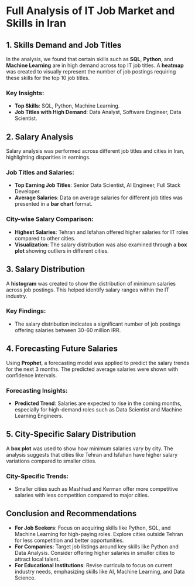 
# Full Analysis of IT Job Market and Skills in Iran

## 1. Skills Demand and Job Titles
In the analysis, we found that certain skills such as **SQL**, **Python**, and **Machine Learning** are in high demand across top IT job titles. A **heatmap** was created to visually represent the number of job postings requiring these skills for the top 10 job titles.

### Key Insights:
- **Top Skills**: SQL, Python, Machine Learning.
- **Job Titles with High Demand**: Data Analyst, Software Engineer, Data Scientist.

## 2. Salary Analysis
Salary analysis was performed across different job titles and cities in Iran, highlighting disparities in earnings.

### Job Titles and Salaries:
- **Top Earning Job Titles**: Senior Data Scientist, AI Engineer, Full Stack Developer.
- **Average Salaries**: Data on average salaries for different job titles was presented in a **bar chart** format.

### City-wise Salary Comparison:
- **Highest Salaries**: Tehran and Isfahan offered higher salaries for IT roles compared to other cities.
- **Visualization**: The salary distribution was also examined through a **box plot** showing outliers in different cities.

## 3. Salary Distribution
A **histogram** was created to show the distribution of minimum salaries across job postings. This helped identify salary ranges within the IT industry.

### Key Findings:
- The salary distribution indicates a significant number of job postings offering salaries between 30-60 million IRR.

## 4. Forecasting Future Salaries
Using **Prophet**, a forecasting model was applied to predict the salary trends for the next 3 months. The predicted average salaries were shown with confidence intervals.

### Forecasting Insights:
- **Predicted Trend**: Salaries are expected to rise in the coming months, especially for high-demand roles such as Data Scientist and Machine Learning Engineers.

## 5. City-Specific Salary Distribution
A **box plot** was used to show how minimum salaries vary by city. The analysis suggests that cities like Tehran and Isfahan have higher salary variations compared to smaller cities.

### City-Specific Trends:
- Smaller cities such as Mashhad and Kerman offer more competitive salaries with less competition compared to major cities.

## Conclusion and Recommendations
- **For Job Seekers**: Focus on acquiring skills like Python, SQL, and Machine Learning for high-paying roles. Explore cities outside Tehran for less competition and better opportunities.
- **For Companies**: Target job listings around key skills like Python and Data Analysis. Consider offering higher salaries in smaller cities to attract local talent.
- **For Educational Institutions**: Revise curricula to focus on current industry needs, emphasizing skills like AI, Machine Learning, and Data Science.

